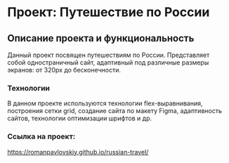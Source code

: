 # Проект: Путешествие по России

## Описание проекта и функциональность
Данный проект посвящен путешествиям по России. Представляет собой одностраничный сайт, адаптивный под различные размеры экранов: от 320px до бесконечности.

### Технологии
В данном проекте используются технологии flex-выравнивания, построения сетки grid, создание сайта по макету Figma, адаптивность сайтов, технологии оптимизации шрифтов и др.

### Ссылка на проект:
https://romanpavlovskiy.github.io/russian-travel/